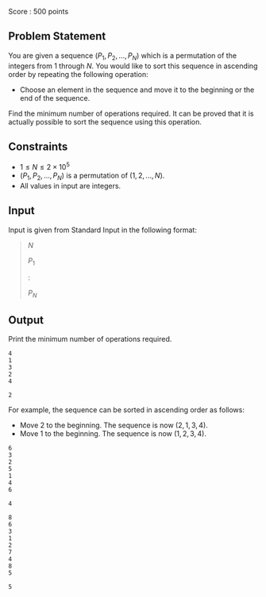 Score : $500$ points

## Problem Statement

You are given a sequence $(P_1,P_2,...,P_N)$ which is a permutation of the integers from $1$ through $N$.
You would like to sort this sequence in ascending order by repeating the following operation:

- Choose an element in the sequence and move it to the beginning or the end of the sequence.

Find the minimum number of operations required.
It can be proved that it is actually possible to sort the sequence using this operation.

## Constraints

- $1 \leq N \leq 2\times 10^5$
- $(P_1,P_2,...,P_N)$ is a permutation of  $(1,2,...,N)$.
- All values in input are integers.

## Input

Input is given from Standard Input in the following format:

> $N$
> 
> $P_1$
> 
> $:$
> 
> $P_N$

## Output

Print the minimum number of operations required.

```input1
4
1
3
2
4
```

```output1
2
```

For example, the sequence can be sorted in ascending order as follows:

- Move $2$ to the beginning. The sequence is now $(2,1,3,4)$.
- Move $1$ to the beginning. The sequence is now $(1,2,3,4)$.

```input2
6
3
2
5
1
4
6
```

```output2
4
```

```input3
8
6
3
1
2
7
4
8
5
```

```output3
5
```